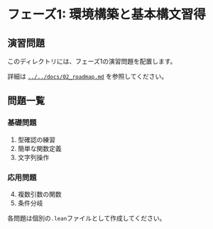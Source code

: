 # フェーズ1: 環境構築と基本構文習得

## 演習問題

このディレクトリには、フェーズ1の演習問題を配置します。

詳細は [`../../docs/02_roadmap.md`](../../docs/02_roadmap.md#フェーズ1-環境構築と基本構文習得) を参照してください。

## 問題一覧

### 基礎問題

1. 型確認の練習
2. 簡単な関数定義
3. 文字列操作

### 応用問題

4. 複数引数の関数
5. 条件分岐

各問題は個別の`.lean`ファイルとして作成してください。

